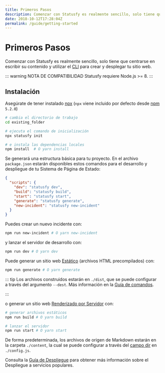 ```yaml
---
title: Primeros Pasos
description: Comenzar con Statusfy es realmente sencillo, solo tiene que centrarse en escribir su contenido y utilizar el CLI para crear y desplegar tu sitio web.
date: 2018-10-12T17:28:04Z
permalink: /guide/getting-started
---
```


# Primeros Pasos

Comenzar con Statusfy es realmente sencillo, solo tiene que centrarse en escribir su contenido y utilizar el [CLI](../guide/commands.md) para crear y desplegar tu sitio web.



::: warning NOTA DE COMPATIBILIDAD
Statusfy requiere Node.js >= 8.
:::



## Instalación

Asegúrate de tener instalado [npx](https://www.npmjs.com/package/npx) (`npx` viene incluido por defecto desde [npm](https://www.npmjs.com/get-npm) `5.2.0`)

``` bash
# cambia el directorio de trabajo
cd existing_folder

# ejecuta el comando de inicialización
npx statusfy init

# e instala las dependencias locales
npm install  # O yarn install
```

Se generará una estructura básica para tu proyecto. En el archivo `package.json` estarán disponibles estos comandos para el desarrollo y despliegue de tu Sistema de Página de Estado:

``` json
{
  "scripts": {
    "dev": "statusfy dev",
    "build": "statusfy build",
    "start": "statusfy start",
    "generate": "statusfy generate",
    "new-incident": "statusfy new-incident"
  }
}
```

Puedes crear un nuevo incidente con:

``` bash
npm run new-incident # O yarn new-incident
```

y lanzar el servidor de desarrollo con:

``` bash
npm run dev # O yarn dev
```

Puede generar un sitio web [Estático](../guide/architecture.md#generacion-estatica) (archivos HTML precompilados) con:

``` bash
npm run generate # O yarn generate
```

::: tip
Los archivos construidos estarán en `./dist`, que se puede configurar a través del argumento `--dest`. Más información en la [Guía de comandos](../guide/commands.md#generate).

:::

o generar un sitio web [Renderizado por Servidor](../guide/architecture.md#renderizado-por-servidor) con:

``` bash
# generar archivos estáticos
npm run build # O yarn build

# lanzar el servidor
npm run start # O yarn start
```

De forma predeterminada, los archivos de origen de Markdown estarán en la carpeta `./content`, la cual se puede configurar a través del [campo dir](../config/README.md#dir) en `./config.js`.

Consulta la [Guía de Despliegue](../guide/deploy.md#despliegue) para obtener más información sobre el Despliegue a servicios populares.



